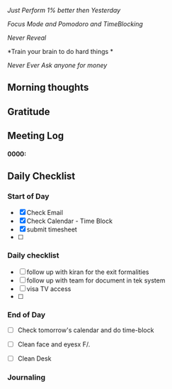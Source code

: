 *Just Perform 1% better then Yesterday*
 
 *Focus Mode and Pomodoro and TimeBlocking* 

 *Never Reveal*
 
*Train your brain to do hard things *

*Never Ever Ask anyone for money*


## Morning thoughts

## Gratitude

## Meeting Log

#### 0000:


## Daily Checklist 

### Start of Day

- [x] Check Email
- [x] Check Calendar - Time Block
- [x] submit timesheet
- [ ] 

### Daily checklist
- [ ] follow up with kiran for the exit formalities
- [ ] follow up with team for document in tek system
- [ ] visa TV access
- [ ] 


### End of Day
- [ ] Check tomorrow's calendar and do time-block
- [ ] Clean face and eyesx F/.
- [ ] Clean Desk


### Journaling 



